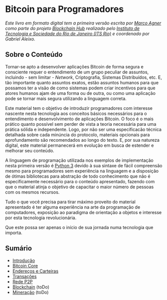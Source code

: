 # Bitcoin para Programadores

*Este livro em formato digital tem a primeira versão escrita por [Marco Agner](http://agner.io) como parte do projeto [Blockchain Hub](https://blockchainhub.com.br) realizado pelo [Instituto de Tecnologia e Sociedade do Rio de Janeiro (ITS Rio)](http://itsrio.org) e coordenado por Gabriel Aleixo.*

## Sobre o Conteúdo

Tornar-se apto a desenvolver aplicações Bitcoin de forma segura e consciente requer o entendimento de um grupo peculiar de assuntos, incluindo - sem limitar - *Network*, Criptografia, Sistemas Distribuídos, etc. E, tão importante quanto assuntos exatos, estão assuntos humanos para que possamos ter a visão de como sistemas podem criar incentivos para que atores humanos ajam de uma forma ou de outra, ou como uma aplicação pode se tornar mais segura utilizando a linguagem correta.

Este material tem o objetivo de introduzir programadores com interesse nascente nesta tecnologia aos conceitos básicos necessários para o entendimento e desenvolvimento de aplicações Bitcoin. O foco é o mais prático quanto possível sem perder de vista a teoria necessária para uma prática sólida e independente. Logo, por não ser uma especificacão técnica detalhada sobre cada minúncia do protocolo, materiais opcionais para aprofundamento são recomendados ao longo do texto. E, por sua natureza digital, este material permanecerá em evolução em busca de estender e melhorar seu conteúdo.

A linguagem de programação utilizada nos exemplos de implementação nesta primeira versão é [Python 3](http://python.org) devido à sua sintaxe de fácil compreensão mesmo para programadores sem experiência na linguagem e a disposição de ótimas bibliotecas para abstração de todo conhecimento que não é especificamente necessário para o conteúdo apresentado, fazendo com que o material atinja o objetivo de capacitar o maior número de pessoas com os mesmos recursos.

Tudo o que você precisa para tirar máximo proveito do material apresentado é ter alguma experiência na arte da programação de computadores, exposição ao paradigma de orientação a objetos e interesse por esta tecnologia revolucionária.

Que este possa ser apenas o início de sua jornada numa tecnologia que importa.

## Sumário

* [Introdução](intro.md)
* [Bitcoin Core](bitcoin-core.md)
* [Endereços e Carteiras](enderecos-e-carteiras.md)
* [Transações](transacoes.md)
* [Rede P2P](rede-p2p.md)
* [Blockchain](blockchain.md) (toDo)
* [Mineração](mineracao.md) (toDo)
